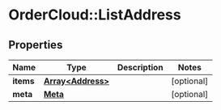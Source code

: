 # OrderCloud::ListAddress

## Properties
Name | Type | Description | Notes
------------ | ------------- | ------------- | -------------
**items** | [**Array&lt;Address&gt;**](Address.md) |  | [optional] 
**meta** | [**Meta**](Meta.md) |  | [optional] 


